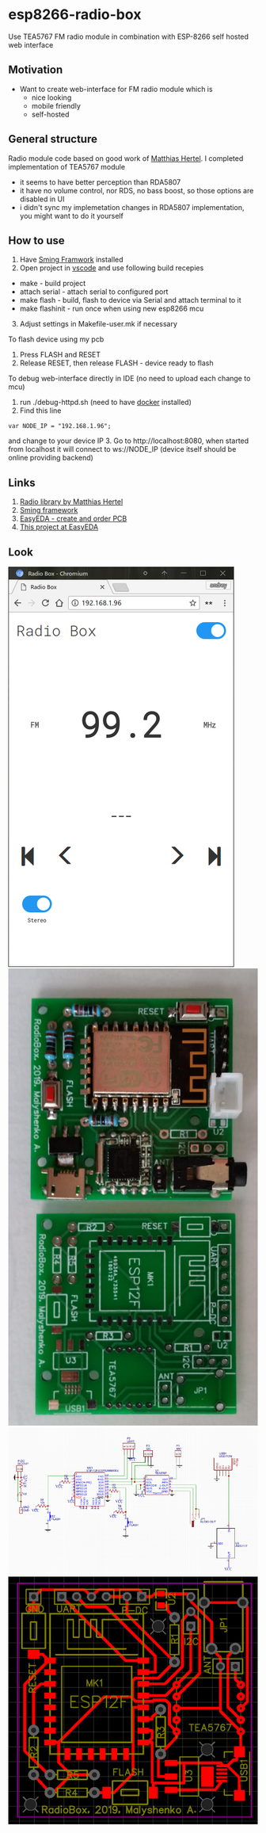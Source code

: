 # esp8266-radio-box

Use TEA5767 FM radio module in combination with ESP-8266 self hosted web interface

## Motivation

* Want to create web-interface for FM radio module which is
    * nice looking
    * mobile friendly
    * self-hosted

## General structure

Radio module code based on good work of [Matthias Hertel](http://www.mathertel.de). 
I completed implementation of TEA5767 module 
* it seems to have better perception than RDA5807
* it have no volume control, nor RDS, no bass boost, so those options are disabled in UI
* i didn't sync my implemetation changes in RDA5807 implementation, you might want to do it yourself

## How to use
1. Have [Sming Framwork](https://github.com/SmingHub/Sming) installed
2. Open project in [vscode](https://github.com/Microsoft/vscode) and use following build recepies
* make - build project
* attach serial - attach serial to configured port
* make flash - build, flash to device via Serial and attach terminal to it
* make flashinit - run once when using new esp8266 mcu
3. Adjust settings in Makefile-user.mk if necessary

To flash device using my pcb
1. Press FLASH and RESET
2. Release RESET, then release FLASH - device ready to flash

To debug web-interface directly in IDE (no need to upload each change to mcu)
1. run ./debug-httpd.sh (need to have [docker](https://www.docker.com/) installed)
2. Find this line 
```
var NODE_IP = "192.168.1.96";
```
and change to your device IP
3. Go to http://localhost:8080,
 when started from localhost it will connect to ws://NODE_IP (device itself should be online providing backend)


## Links
1. [Radio library by Matthias Hertel](https://github.com/mathertel/Radio)
1. [Sming framework](https://github.com/SmingHub/Sming)
1. [EasyEDA - create and order PCB](https://easyeda.com)
1. [This project at EasyEDA](https://easyeda.com/andrey.mal/07_radiobox-dd061be66402444d946e622d28fd211e)

## Look
![Home page](https://raw.githubusercontent.com/anabolyc/esp8266-radio-box/master/images/screen-01.png)
![Device look](https://raw.githubusercontent.com/anabolyc/esp8266-radio-box/master/images/screen-02.jpg)
![Schematics](https://raw.githubusercontent.com/anabolyc/esp8266-radio-box/master/images/screen-03.png)
![PCB](https://raw.githubusercontent.com/anabolyc/esp8266-radio-box/master/images/screen-04.png)
